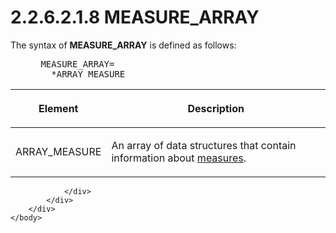 <html dir="LTR" xmlns:mshelp="http://msdn.microsoft.com/mshelp" xmlns:ddue="http://ddue.schemas.microsoft.com/authoring/2003/5" xmlns:xlink="http://www.w3.org/1999/xlink" xmlns:tool="http://www.microsoft.com/tooltip">
    <head>
        <meta http-equiv="Content-Type" content="text/html; CHARSET=utf-8"></meta>
        <meta name="save" content="history"></meta>
        <title>2.2.6.2.1.8 MEASURE_ARRAY</title>
        <xml>
            <mshelp:toctitle title="2.2.6.2.1.8 MEASURE_ARRAY"></mshelp:toctitle>
            <mshelp:rltitle title="[MS-SSAS8]: MEASURE_ARRAY"></mshelp:rltitle>
            <mshelp:keyword index="A" term="2a87189f-b43d-48c7-874d-ad57154408b6"></mshelp:keyword>
            <mshelp:attr name="DCSext.ContentType" value="open specification"></mshelp:attr>
            <mshelp:attr name="AssetID" value="2a87189f-b43d-48c7-874d-ad57154408b6"></mshelp:attr>
            <mshelp:attr name="TopicType" value="kbRef"></mshelp:attr>
            <mshelp:attr name="DCSext.Title" value="[MS-SSAS8]: MEASURE_ARRAY" />
        </xml>
    </head>
    <body>
        <div id="header">
            <h1 class="heading">2.2.6.2.1.8 MEASURE_ARRAY</h1>
        </div>
        <div id="mainSection">
            <div id="mainBody">
                <div id="allHistory" class="saveHistory"></div>
                <div id="sectionSection0" class="section" name="collapseableSection">
                    

<p>The syntax of <b>MEASURE_ARRAY</b> is defined as
follows:           </p>

<dl>
<dd>
<div><pre> MEASURE_ARRAY=
   *ARRAY_MEASURE
</pre></div>
</dd></dl>

<table>
 <thead>
  <tr>
   <th>
   <p>Element</p>
   </th>
   <th>
   <p>Description</p>
   </th>
  </tr>
 </thead>
 <tr>
  <td>
  <p>ARRAY_MEASURE</p>
  </td>
  <td>
  <p>An array of data structures that contain information
  about <a href="c527450b-f5bd-424b-8c98-ba6365288f35.md#gt_70548cb6-ef0e-4f2a-8e34-7293a9df8998">measures</a>.</p>
  </td>
 </tr>
</table>

<p> </p>


                </div>
            </div>
        </div>
    </body>
</html>